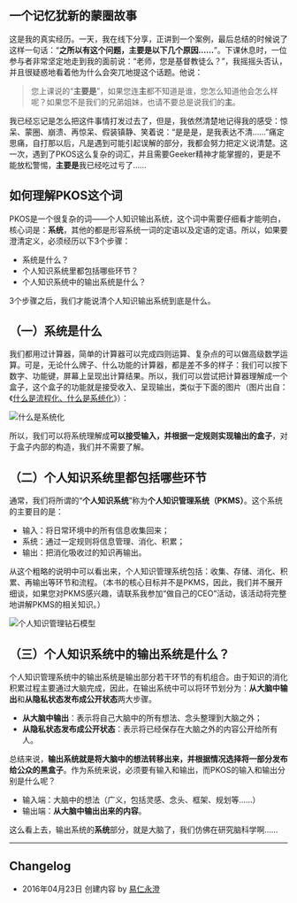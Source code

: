 ## 一个记忆犹新的蒙圈故事

这是我的真实经历。一天，我在线下分享，正讲到一个案例，最后总结的时候说了这样一句话：“**之所以有这个问题，主要是以下几个原因……**”。下课休息时，一位参与者非常坚定地走到我的面前说：“老师，您是基督教徒么？”，我摇摇头否认，并且很疑惑地看着他为什么会突兀地提这个话题。他说：

> 您上课说的“**主要是**”，如果您连**主**都不知道是谁，您怎么知道他会怎么样呢？如果您不是我们的兄弟姐妹，也请不要总是说我们的**主**。

我已经忘记是怎么把这件事情打发过去了，但是，我依然清楚地记得我的感受：惊呆、蒙圈、崩溃、再惊呆、假装镇静、笑着说：“是是是，是我表达不清……”痛定思痛，自打那以后，凡是遇到可能引起误解的部分，我都会努力把定义说清楚。这一次，遇到了PKOS这么复杂的词汇，并且需要Geeker精神才能掌握的，更是不能放松警惕，**主要是**我已经吃过亏了……

## 如何理解PKOS这个词

PKOS是一个很复杂的词——个人知识输出系统，这个词中需要仔细看才能明白，核心词是：**系统**，其他的都是形容系统一词的定语以及定语的定语。所以，如果要澄清定义，必须经历以下3个步骤：

- 系统是什么？
- 个人知识系统里都包括哪些环节？
- 个人知识系统中的输出系统是什么？

3个步骤之后，我们才能说清个人知识输出系统到底是什么。

## （一）系统是什么

我们都用过计算器，简单的计算器可以完成四则运算、复杂点的可以做高级数学运算。可是，无论什么牌子、什么功能的计算器，都是差不多的样子：我们可以按下数字、功能键，屏幕上呈现出计算结果。所以，我们可以尝试把计算器理解成一个盒子，这个盒子的功能就是接受收入、呈现输出，类似于下面的图片（图片出自：《[什么是流程化、什么是系统化](http://blog.hiddenwangcc.com/archives/2541)》）：

![什么是系统化](http://77fm42.com1.z0.glb.clouddn.com/system.jpg)

所以，我们可以将系统理解成**可以接受输入，并根据一定规则实现输出的盒子**，对于盒子内部的构造，我们并不需要了解。

## （二）个人知识系统里都包括哪些环节

通常，我们将所谓的“**个人知识系统**”称为**个人知识管理系统（PKMS）**。这个系统的主要目的是：

- 输入：将日常环境中的所有信息收集回来；
- 系统：通过一定规则将信息管理、消化、积累；
- 输出：把消化吸收过的知识再输出。

从这个粗略的说明中可以看出来，个人知识管理系统包括：收集、存储、消化、积累、再输出等环节和流程。（本书的核心目标并不是PKMS，因此，我们并不展开细谈，如果您对PKMS感兴趣，请联系我参加“做自己的CEO”活动，该活动将完整地讲解PKMS的相关知识。）

![个人知识管理钻石模型](http://77fm42.com1.z0.glb.clouddn.com/pkmdiamond.jpg)

## （三）个人知识系统中的输出系统是什么？

个人知识管理系统中的输出系统是输出部分若干环节的有机组合。由于知识的消化积累过程主要通过大脑完成，因此，在输出系统中可以将环节划分为：**从大脑中输出**和**从隐私状态发布成公开状态**两大步骤。
- **从大脑中输出**：表示将自己大脑中的所有想法、念头整理到大脑之外；
- **从隐私状态发布成公开状态**：表示将已经保存在大脑之外的内容公开给所有人。

总结来说，**输出系统就是将大脑中的想法转移出来，并根据情况选择将一部分发布给公众的黑盒子**。作为系统来说，必须要有输入和输出，而PKOS的输入和输出分别是什么呢？
- 输入端：大脑中的想法（广义，包括灵感、念头、框架、规划等……）
- 输出端：**从大脑中输出出来的内容**。

这么看上去，输出系统的**系统**部分，就是大脑了，我们仿佛在研究脑科学啊……

---- 

## Changelog

- 2016年04月23日 创建内容 by [易仁永澄](http://blog.hiddenwangcc.com)
